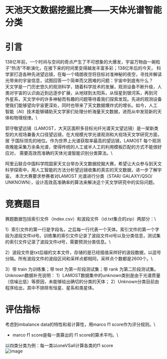 天池天文数据挖掘比赛——天体光谱智能分类
====
# 引言
138亿年前，一个时间与空间的奇点产生了不可想象的大爆发，宇宙万物由一碗粒子“热汤”不断演化，在接下来的时间里变得越发丰富多彩；138亿年后的今天，
科学家打造各种先进望远镜，在每一个晴朗夜空将目标对准神秘的夜空，寻找并解读光带来的宇宙信息，试图回答一个简单而又困难的问题：宇宙中到底有什么？\
天文学是一门历史悠久的观测科学，随着科学技术的发展，观测设备不断升级，人类对宇宙的认识由近到远逐步扩展，从地球到太阳系，从恒星到银河系，再到河
外星系，天文学中的许多神秘而有趣的问题等待着我们探索发现。先进的观测设备使我们能够望向宇宙更深处，同时也带来了天文数据爆炸式的增长。如今，人工
智能（AI）技术能够辅助天文学家们处理分析海量天文数据，进而从中发现新的天体和物理规律。\

郭守敬望远镜（LAMOST，大天区面积多目标光纤光谱天文望远镜）是一架新类型的大视场兼备大口径望远镜，在大规模光学光谱观测和大视场天文学研究方面，居
于国际领先的地位。作为世界上光谱获取率最高的望远镜，LAMOST 每个观测夜晚能采集万余条光谱，使得传统的人工或半人工的利用模板匹配的方式不能很好应对，
需要高效而准确的天体光谱智能识别分类算法。\

阿里云联合中国科学院国家天文台举办天文数据挖掘大赛，希望让大众参与到天文科学探索中，用人工智能的方法分析望远镜收集的真实的天文数据，进一步了解宇宙。
本次大赛要求参赛者对LAMOST 光谱进行分类（STAR/ GALAXY/QSO/ UNKNOWN），设计高效高准确率的算法来解决这个天文学研究中的实际问题。
# 竞赛题目
赛题数据包括索引文件（index.csv）和波段文件（id.txt集合的zip）两部分：\

1）索引文件的第一行是字段名，之后每一行代表一个天体。索引文件的第一个字段为波段文件id号。训练集的索引文件记录了波段文件id号以及分类信息，测试集
的索引文件记录了波段文件id号，需要预测分类信息。\

2）波段文件是txt后缀的文本文件，存储的是已经插值采样好的波段数据，以逗号分隔。所有波段文件的波段区间和采样点都相同，采样点个数都是2600个。\

3）带 train 为训练集；带 test 为第一阶段测试集；带 rank 为第二阶段测试集。\
Unknown数据补充说明：
1）LAMOST数据集中的unknown类别是由于光谱质量（信噪比低）等原因，未能够给出确切的分类的天体；
2）Unknown分类目前由程序给出，其中不排除有恒星、星系和类星体。
# 评估指标
考虑到imbalance data的特性和易计算性，用marco f1 score作为评分规则。\

* marco f1 score是每一类算出的 f1 score的算术平均。\

以四类分类为例：每一类以oneVSall计算各类的f1 score\
![image]()
